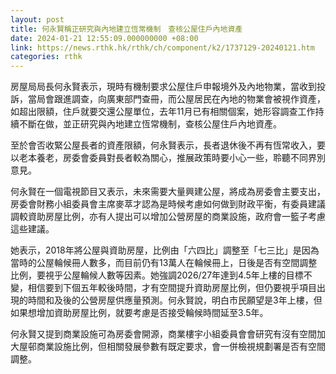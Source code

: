 ```yaml
---
layout: post
title: 何永賢稱正研究與內地建立恆常機制　查核公屋住戶內地資產
date: 2024-01-21 12:55:09.000000000 +08:00
link: https://news.rthk.hk/rthk/ch/component/k2/1737129-20240121.htm
categories: rthk
---
```


房屋局局長何永賢表示，現時有機制要求公屋住戶申報境外及內地物業，當收到投訴，當局會跟進調查，向廣東部門查冊，而公屋居民在內地的物業會被視作資產，如超出限額，住戶就要交還公屋單位，去年11月已有相關個案，她形容調查工作持續不斷在做，並正研究與內地建立恆常機制，查核公屋住戶內地資產。

至於會否收緊公屋長者的資產限額，何永賢表示，長者退休後不再有恆常收入，要以老本養老，房委會委員對長者較為關心，推展政策時要小心一些，聆聽不同界別意見。

何永賢在一個電視節目又表示，未來需要大量興建公屋，將成為房委會主要支出，房委會財務小組委員會主席麥萃才認為是時候考慮如何做到財政平衡，有委員建議調較資助房屋比例，亦有人提出可以增加公營房屋的商業設施，政府會一籃子考慮這些建議。

她表示，2018年將公屋與資助房屋，比例由「六四比」調整至「七三比」是因為當時的公屋輪候冊人數多，而目前仍有13萬人在輪候冊上，日後是否有空間調整比例，要視乎公屋輪候人數等因素。她強調2026/27年達到4.5年上樓的目標不變，相信要到下個五年較後時間，才有空間提升資助房屋比例，但仍要視乎項目出現的時間和及後的公營房屋供應量預測。何永賢說，明白市民願望是3年上樓，但如果想增加資助房屋比例，就要考慮是否接受輪候時間延至3.5年。

何永賢又提到商業設施可為房委會開源，商業樓宇小組委員會會研究有沒有空間加大屋邨商業設施比例，但相關發展參數有既定要求，會一併檢視規劃署是否有空間調整。
